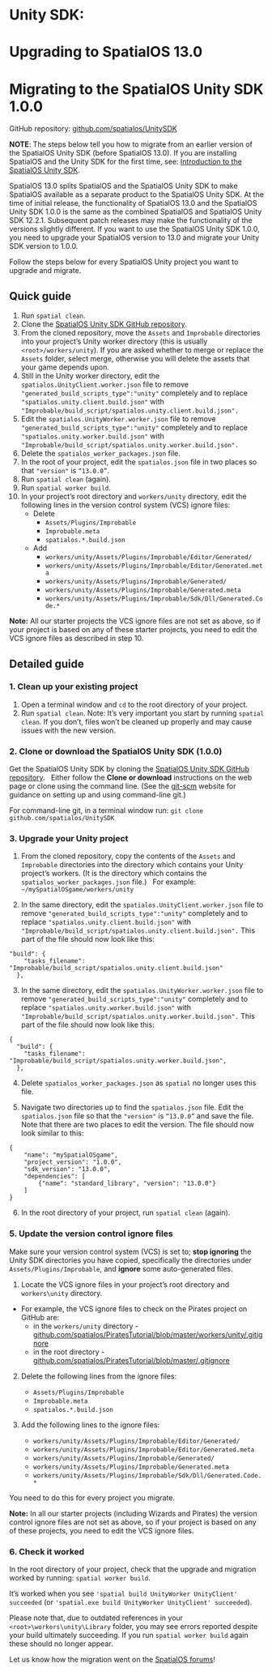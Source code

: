 # Unity SDK:
# Upgrading to SpatialOS 13.0
# Migrating to the SpatialOS Unity SDK 1.0.0

GitHub repository: [github.com/spatialos/UnitySDK](https://github.com/spatialos/UnitySDK)

**NOTE**: The steps below tell you how to migrate from an earlier version of the SpatialOS Unity SDK
(before SpatialOS 13.0). If you are installing SpatialOS and the Unity SDK for the first time,
see: [Introduction to the SpatialOS Unity SDK](introduction.md).

SpatialOS 13.0 splits SpatialOS and the SpatialOS Unity SDK to make SpatialOS available as a separate product to the SpatialOS Unity SDK.
At the time of initial release, the functionality of SpatialOS 13.0 and the SpatialOS Unity SDK 1.0.0 is the same as the combined SpatialOS and SpatialOS Unity SDK 12.2.1. Subsequent patch releases may make the functionality of the versions slightly different.
If you want to use the SpatialOS Unity SDK 1.0.0, you need to upgrade your SpatialOS version to 13.0 and
migrate your Unity SDK version to 1.0.0.

Follow the steps below for every SpatialOS Unity project you want to upgrade and migrate.

## Quick guide
1. Run `spatial clean`.
1. Clone the [SpatialOS Unity SDK GitHub repository](https://github.com/spatialos/UnitySDK).
1. From the cloned repository, move the `Assets` and `Improbable` directories into your project’s Unity worker directory (this is usually `<root>/workers/unity`).
	If you are asked whether to merge or replace the `Assets` folder, select merge, otherwise you will delete the assets that your game depends upon.
1. Still in the Unity worker directory, edit the `spatialos.UnityClient.worker.json` file to remove `"generated_build_scripts_type":"unity"` completely
and to replace `"spatialos.unity.client.build.json"` with `"Improbable/build_script/spatialos.unity.client.build.json".`
1. Edit the `spatialos.UnityWorker.worker.json` file to remove  `"generated_build_scripts_type":"unity"` completely
and to replace `"spatialos.unity.worker.build.json"` with `"Improbable/build_script/spatialos.unity.worker.build.json".`
1. Delete the `spatialos_worker_packages.json` file.
1. In the root of your project, edit the `spatialos.json` file in two places so that `"version"` is `“13.0.0”`.
1. Run `spatial clean` (again).
1. Run `spatial worker build`.
1. In your project’s root directory and `workers/unity` directory, edit the following lines in the version control system (VCS) ignore files:
    * Delete
        * `Assets/Plugins/Improbable`
        * `Improbable.meta`
        * `spatialos.*.build.json`
    * Add 
        * `workers/unity/Assets/Plugins/Improbable/Editor/Generated/`
        * `workers/unity/Assets/Plugins/Improbable/Editor/Generated.meta`
        * `workers/unity/Assets/Plugins/Improbable/Generated/`
        * `workers/unity/Assets/Plugins/Improbable/Generated.meta`
        * `workers/unity/Assets/Plugins/Improbable/Sdk/Dll/Generated.Code.*`

**Note:** All our starter projects the VCS ignore files are not set as above, so if your project is based on any of these starter projects, you need to edit the VCS ignore files as described in step 10.


## Detailed guide

### 1. Clean up your existing project
1. Open a terminal window and `cd` to the root directory of your project.
2. Run `spatial clean`.
Note: It’s very important you start by running `spatial clean`. If you don’t, files won’t be cleaned up properly and
may cause issues with the new version.

### 2. Clone or download the SpatialOS Unity SDK (1.0.0)
Get the SpatialOS Unity SDK by cloning the [SpatialOS Unity SDK GitHub repository](https://github.com/spatialos/UnitySDK).
&nbsp;
Either follow the **Clone or download** instructions on the web page or clone using the command line.
(See the [git-scm](https://git-scm.com/book/en/v2/Git-Basics-Getting-a-Git-Repository) website for
guidance on setting up and using command-line git.)
&nbsp;

For command-line git, in a terminal window run:
`git clone github.com/spatialos/UnitySDK`

### 3. Upgrade your Unity project
1. From the cloned repository, copy the contents of the `Assets` and `Improbable` directories into the directory
which contains your Unity project’s workers. (It is the directory which contains the `spatialos_worker_packages.json` file.)
&nbsp;
For example:
`~/mySpatialOSgame/workers/unity`

2. In the same directory, edit the `spatialos.UnityClient.worker.json` file to remove `"generated_build_scripts_type":"unity"` completely
and to replace `"spatialos.unity.client.build.json"` with `"Improbable/build_script/spatialos.unity.client.build.json".`
This part of the file should now look like this:
```
"build": {
    "tasks_filename": "Improbable/build_script/spatialos.unity.client.build.json"
  },
```

3. In the same directory, edit the `spatialos.UnityWorker.worker.json` file to remove  `"generated_build_scripts_type":"unity"` completely
and to replace `"spatialos.unity.worker.build.json"` with `"Improbable/build_script/spatialos.unity.worker.build.json".`
This part of the file should now look like this:
```
{
  "build": {
    "tasks_filename": "Improbable/build_script/spatialos.unity.worker.build.json",
  },
  ```
  
4. Delete `spatialos_worker_packages.json` as `spatial` no longer uses this file.

5. Navigate two directories up to find the `spatialos.json` file.
Edit the `spatialos.json` file so that the `"version"` is `“13.0.0”` and save the file. Note that there are two
places to edit the version.
The file should now look similar to this:
```
{
    "name": "mySpatialOSgame",
    "project_version": "1.0.0",
    "sdk_version": "13.0.0",
    "dependencies": [
        {"name": "standard_library", "version": "13.0.0"}
    ]
}
```

6. In the root directory of your project, run `spatial clean` (again).

### 5. Update the version control ignore files

Make sure your version control system (VCS) is set to; **stop ignoring** the Unity SDK directories you have copied, specifically the directories under `Assets/Plugins/Improbable`, and **ignore** some auto-generated files.
1. Locate the VCS ignore files in your project’s root directory and `workers\unity` directory. 
* For example, the VCS ignore files to check on the Pirates project on GitHub are:
    * in the `workers/unity` directory - [github.com/spatialos/PiratesTutorial/blob/master/workers/unity/.gitignore](https://github.com/spatialos/PiratesTutorial/blob/master/workers/unity/.gitignore)
    * in the root directory - [github.com/spatialos/PiratesTutorial/blob/master/.gitignore](https://github.com/spatialos/PiratesTutorial/blob/master/.gitignore)

2. Delete the following lines from the ignore files:
    * `Assets/Plugins/Improbable`
    * `Improbable.meta`
    * `spatialos.*.build.json`

3. Add the following lines to the ignore files:
    * `workers/unity/Assets/Plugins/Improbable/Editor/Generated/`
    * `workers/unity/Assets/Plugins/Improbable/Editor/Generated.meta`
    * `workers/unity/Assets/Plugins/Improbable/Generated/`
    * `workers/unity/Assets/Plugins/Improbable/Generated.meta`
    * `workers/unity/Assets/Plugins/Improbable/Sdk/Dll/Generated.Code.*`

You need to do this for every project you migrate.

**Note:** In all our starter projects (including Wizards and Pirates) the version control ignore files are not set as above, so if your project is based on any of these projects, you need to edit the VCS ignore files.

### 6. Check it worked
In the root directory of your project, check that the upgrade and migration worked by running:
`spatial worker build`.

It’s worked when you see `'spatial build UnityWorker UnityClient' succeeded` (or `'spatial.exe build UnityWorker UnityClient' succeeded`).

Please note that, due to outdated references in your `<root>\workers\unity\Library` folder, you may see errors reported despite your build ultimately succeeding. If you run `spatial worker build` again these should no longer appear.

Let us know how the migration went on the [SpatialOS forums](https://forums.improbable.io/)!
